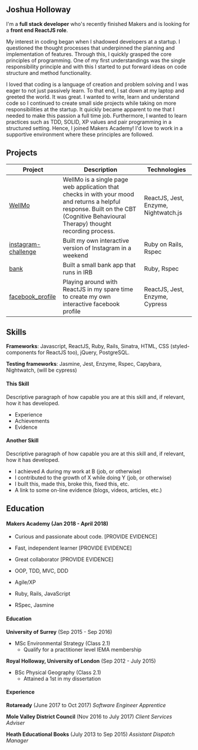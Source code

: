 ## Joshua Holloway

I'm a **full stack developer** who's recently finished Makers and is looking for a **front end ReactJS role**.

My interest in coding began when I shadowed developers at a startup. I questioned
the thought processes that underpinned the planning and implementation of features. Through this,
I quickly grasped the core principles of programming. One of my first understandings was the single
responsibility principle and with this I started to put forward ideas on code structure and method functionality.

I loved that coding is a language of creation and problem solving and I was eager to not just passively learn. 
To that end, I sat down at my laptop and greeted the world. It was great. I wanted to write, learn and understand
code so I continued to create small side projects while taking on more responsibilities at the startup. It quickly became
apparent to me that I needed to make this passion a full time job. Furthermore, I wanted to learn practices
such as TDD, SOLID, XP values and pair programming in a structured setting. Hence, I joined Makers Academy! I'd love
to work in a supportive environment where these principles are followed.


## Projects

| Project                                                                         | Description                                                                                                                                                                       | Technologies                         |
| --------------------------------------------------------------------------------|---------------------------------------------------------------------------------------------------------------------------------------------------------------------------------- | -------------------------------------|
| [WellMo](https://github.com/JoshuaJFHolloway/WellMo)                            | WellMo is a single page web application that checks in with your mood and returns a helpful response. Built on the CBT (Cognitive Behavioural Therapy) thought recording process. | ReactJS, Jest, Enzyme, Nightwatch.js |
| [instagram-challenge](https://github.com/JoshuaJFHolloway/instagram-challenge)  | Built my own interactive version of Instagram in a weekend                                                                                                                        | Ruby on Rails, Rspec                 |                      
| [bank](https://github.com/JoshuaJFHolloway/bank)                                | Built a small bank app that runs in IRB                                                                                                                                           | Ruby, Rspec                          |
| [facebook_profile](https://github.com/JoshuaJFHolloway/facebook_profile)        | Playing around with ReactJS in my spare time to create my own interactive facebook profile                                                                                        | ReactJS, Jest, Enzyme, Cypress       |


## Skills

**Frameworks**: Javascript, ReactJS, Ruby, Rails, Sinatra, HTML, CSS (styled-components for ReactJS too), jQuery, PostgreSQL.

**Testing frameworks**: Jasmine, Jest, Enzyme, Rspec, Capybara, Nightwatch, (will be cypress)


#### This Skill

Descriptive paragraph of how capable you are at this skill and, if relevant, how it has developed.

- Experience
- Achievements
- Evidence

#### Another Skill

Descriptive paragraph of how capable you are at this skill and, if relevant, how it has developed.

- I achieved A during my work at B (job, or otherwise)
- I contributed to the growth of X while doing Y (job, or otherwise)
- I built this, made this, broke this, fixed this, etc.
- A link to some on-line evidence (blogs, videos, articles, etc.)

## Education

#### Makers Academy (Jan 2018 - April 2018)

- Curious and passionate about code. [PROVIDE EVIDENCE]
- Fast, independent learner [PROVIDE EVIDENCE]
- Great collaborator [PROVIDE EVIDENCE]

- OOP, TDD, MVC, DDD
- Agile/XP
- Ruby, Rails, JavaScript
- RSpec, Jasmine


#### Education

**University of Surrey** (Sep 2015 - Sep 2016)

- MSc Environmental Strategy (Class 2.1)
    - Qualify for a practitioner level IEMA membership


**Royal Holloway, University of London** (Sep 2012 - July 2015)

- BSc Physical Geography (Class 2.1)
    - Attained a 1st in my dissertation


#### Experience

**Rotaready** (June 2017 to Oct 2017) *Software Engineer Apprentice*

**Mole Valley District Council** (Nov 2016 to July 2017) *Client Services Adviser* 
 
**Heath Educational Books** (July 2013 to Sep 2015) *Assistant Dispatch Manager*  
